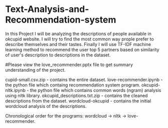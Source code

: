 # Text-Analysis-and-Recommendation-system
In this Project I will be analyzing the descriptions of people available in okcupid website. I will try to find the most common way prople prefer to describe themselves and their tastes. Finally I will use  TF-IDF machine learning method to recommend the user top 5 partners based on similarity of user's description  to descriptions in the dataset.

#Please view the love_recommender.pptx file to get summary understanding of the project.

cupid-small.csv.zip - contains the entire dataset.
love-recommender.ipynb - the python file which containg recommendation system program.
okcupid-nltk.ipynb - the python file which contains common words (ngram) analysis using nltk library.
okcupid_descriptions.txt.zip - contains the cleaned descriptions from the dataset.
wordcloud-okcupid  - contains the initial wordcloud analysis of the descriptions.

Chronological order for the programs: wordcloud -> nltk -> love-recommender. 
